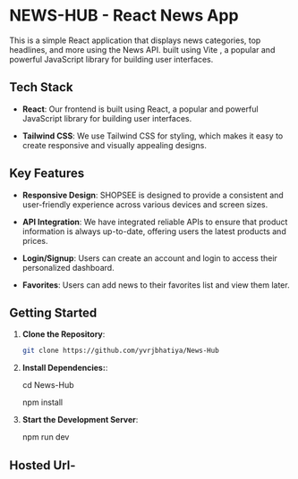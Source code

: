 # NEWS-HUB - React News App

This is a simple React application that displays news categories, top headlines, and more using the News API.
built using Vite , a popular and powerful JavaScript library for building user interfaces.




## Tech Stack

- **React**: Our frontend is built using React, a popular and powerful JavaScript library for building user interfaces.

- **Tailwind CSS**: We use Tailwind CSS for styling, which makes it easy to create responsive and visually appealing designs.



## Key Features

- **Responsive Design**: SHOPSEE is designed to provide a consistent and user-friendly experience across various devices and screen sizes.

- **API Integration**: We have integrated reliable APIs to ensure that product information is always up-to-date, offering users the latest products and prices.

- **Login/Signup**: Users can create an account and login to access their personalized dashboard.

- **Favorites**: Users can add news to their favorites list and view them later.




## Getting Started

1. **Clone the Repository**:

   ```bash
   git clone https://github.com/yvrjbhatiya/News-Hub

   ```

2. **Install Dependencies:**:

    cd News-Hub
   
    npm install

4. **Start the Development Server**:

    npm run dev


## Hosted Url- 

   ```
   
   ```

